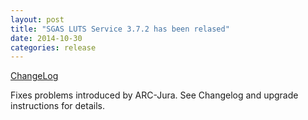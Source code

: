 ```yaml
---
layout: post
title: "SGAS LUTS Service 3.7.2 has been relased"
date: 2014-10-30
categories: release
---
```

[ChangeLog](https://github.com/sgas/luts3-service/blob/3.7.2/ChangeLog)

Fixes problems introduced by ARC-Jura.
See Changelog and upgrade instructions for details.
